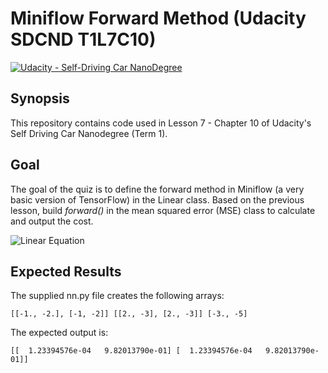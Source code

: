 # Miniflow Forward Method (Udacity SDCND T1L7C10)
[![Udacity - Self-Driving Car NanoDegree](https://s3.amazonaws.com/udacity-sdc/github/shield-carnd.svg)](http://www.udacity.com/drive)

## Synopsis

This repository contains code used in Lesson 7 - Chapter 10 of Udacity's Self Driving Car Nanodegree (Term 1).

## Goal

The goal of the quiz is to define the forward method in Miniflow (a very basic version of TensorFlow) in the Linear class. Based on the previous lesson, build *forward()* in the mean squared error (MSE) class to calculate and output the cost.

![Linear Equation](https://gtoran.github.io/repository-assets/udacity-sdcnd-t1l7c10-cost/mse.png)

## Expected Results

The supplied nn.py file creates the following arrays:

`
[[-1., -2.], [-1, -2]]
[[2., -3], [2., -3]]
[-3., -5]
`

The expected output is:

`
[[  1.23394576e-04   9.82013790e-01]
 [  1.23394576e-04   9.82013790e-01]]
`
